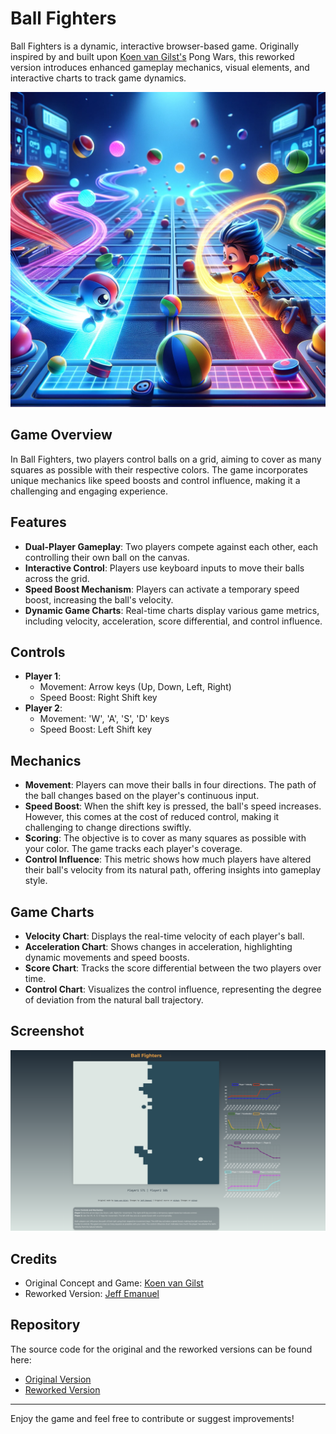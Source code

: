# Ball Fighters

Ball Fighters is a dynamic, interactive browser-based game. Originally inspired by and built upon [Koen van Gilst's](https://koenvangilst.nl) Pong Wars, this reworked version introduces enhanced gameplay mechanics, visual elements, and interactive charts to track game dynamics.

<div align="center">
  <img src="https://github.com/Dicklesworthstone/ball_fighters/blob/main/non_representative_illustration.png" width="700">
</div>

## Game Overview

In Ball Fighters, two players control balls on a grid, aiming to cover as many squares as possible with their respective colors. The game incorporates unique mechanics like speed boosts and control influence, making it a challenging and engaging experience.

## Features

- **Dual-Player Gameplay**: Two players compete against each other, each controlling their own ball on the canvas.
- **Interactive Control**: Players use keyboard inputs to move their balls across the grid.
- **Speed Boost Mechanism**: Players can activate a temporary speed boost, increasing the ball's velocity.
- **Dynamic Game Charts**: Real-time charts display various game metrics, including velocity, acceleration, score differential, and control influence.

## Controls

- **Player 1**:
  - Movement: Arrow keys (Up, Down, Left, Right)
  - Speed Boost: Right Shift key
- **Player 2**:
  - Movement: 'W', 'A', 'S', 'D' keys
  - Speed Boost: Left Shift key

## Mechanics

- **Movement**: Players can move their balls in four directions. The path of the ball changes based on the player's continuous input.
- **Speed Boost**: When the shift key is pressed, the ball's speed increases. However, this comes at the cost of reduced control, making it challenging to change directions swiftly.
- **Scoring**: The objective is to cover as many squares as possible with your color. The game tracks each player's coverage.
- **Control Influence**: This metric shows how much players have altered their ball's velocity from its natural path, offering insights into gameplay style.

## Game Charts

- **Velocity Chart**: Displays the real-time velocity of each player's ball.
- **Acceleration Chart**: Shows changes in acceleration, highlighting dynamic movements and speed boosts.
- **Score Chart**: Tracks the score differential between the two players over time.
- **Control Chart**: Visualizes the control influence, representing the degree of deviation from the natural ball trajectory.

## Screenshot

<div align="center">
  <img src="https://github.com/Dicklesworthstone/ball_fighters/blob/main/screenshot.png" width="700">
</div>

## Credits

- Original Concept and Game: [Koen van Gilst](https://koenvangilst.nl)
- Reworked Version: [Jeff Emanuel](https://github.com/Dicklesworthstone)

## Repository

The source code for the original and the reworked versions can be found here:
- [Original Version](https://github.com/vnglst/pong-wars)
- [Reworked Version](https://github.com/Dicklesworthstone/ball_fighters)

---

Enjoy the game and feel free to contribute or suggest improvements!

